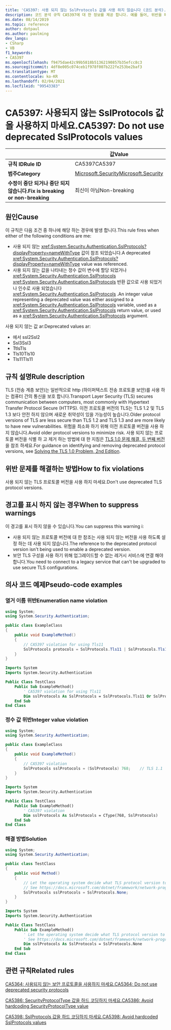 ```yaml
---
title: 'CA5397: 사용 되지 않는 SslProtocols 값을 사용 하지 않습니다 (코드 분석).'
description: 코드 분석 규칙 CA5397에 대 한 정보를 제공 합니다. 예를 들어, 위반을 해결 하는 방법, 위반 하는 경우를 포함 합니다.
ms.date: 08/14/2019
ms.topic: reference
author: dotpaul
ms.author: paulming
dev_langs:
- CSharp
- VB
f1_keywords:
- CA5397
ms.openlocfilehash: f9475dae42c99b5818b51362190857b35efcc8c3
ms.sourcegitcommit: 4df8e005c074ceb1f978f007b222fe253be2baf3
ms.translationtype: MT
ms.contentlocale: ko-KR
ms.lasthandoff: 02/04/2021
ms.locfileid: "99543383"
---
```

# <a name="ca5397-do-not-use-deprecated-sslprotocols-values"></a><span data-ttu-id="c0583-103">CA5397: 사용되지 않는 SslProtocols 값을 사용하지 마세요.</span><span class="sxs-lookup"><span data-stu-id="c0583-103">CA5397: Do not use deprecated SslProtocols values</span></span>

| | <span data-ttu-id="c0583-104">값</span><span class="sxs-lookup"><span data-stu-id="c0583-104">Value</span></span> |
|-|-|
| <span data-ttu-id="c0583-105">**규칙 ID**</span><span class="sxs-lookup"><span data-stu-id="c0583-105">**Rule ID**</span></span> |<span data-ttu-id="c0583-106">CA5397</span><span class="sxs-lookup"><span data-stu-id="c0583-106">CA5397</span></span>|
| <span data-ttu-id="c0583-107">**범주**</span><span class="sxs-lookup"><span data-stu-id="c0583-107">**Category**</span></span> |[<span data-ttu-id="c0583-108">Microsoft.Security</span><span class="sxs-lookup"><span data-stu-id="c0583-108">Microsoft.Security</span></span>](security-warnings.md)|
| <span data-ttu-id="c0583-109">**수정이 중단 되거나 중단 되지 않습니다.**</span><span class="sxs-lookup"><span data-stu-id="c0583-109">**Fix is breaking or non-breaking**</span></span> |<span data-ttu-id="c0583-110">최신이 아님</span><span class="sxs-lookup"><span data-stu-id="c0583-110">Non-breaking</span></span>|

## <a name="cause"></a><span data-ttu-id="c0583-111">원인</span><span class="sxs-lookup"><span data-stu-id="c0583-111">Cause</span></span>

<span data-ttu-id="c0583-112">이 규칙은 다음 조건 중 하나에 해당 하는 경우에 발생 합니다.</span><span class="sxs-lookup"><span data-stu-id="c0583-112">This rule fires when either of the following conditions are me:</span></span>

- <span data-ttu-id="c0583-113">사용 되지 않는 <xref:System.Security.Authentication.SslProtocols?displayProperty=nameWithType> 값이 참조 되었습니다.</span><span class="sxs-lookup"><span data-stu-id="c0583-113">A deprecated <xref:System.Security.Authentication.SslProtocols?displayProperty=nameWithType> value was referenced.</span></span>
- <span data-ttu-id="c0583-114">사용 되지 않는 값을 나타내는 정수 값이 변수에 할당 되었거나 <xref:System.Security.Authentication.SslProtocols>  <xref:System.Security.Authentication.SslProtocols> 반환 값으로 사용 되었거나 인수로 사용 되었습니다 <xref:System.Security.Authentication.SslProtocols> .</span><span class="sxs-lookup"><span data-stu-id="c0583-114">An integer value representing a deprecated value was either assigned to a <xref:System.Security.Authentication.SslProtocols> variable, used as a  <xref:System.Security.Authentication.SslProtocols> return value, or used as a <xref:System.Security.Authentication.SslProtocols> argument.</span></span>

<span data-ttu-id="c0583-115">사용 되지 않는 값 ar:</span><span class="sxs-lookup"><span data-stu-id="c0583-115">Deprecated values ar:</span></span>

- <span data-ttu-id="c0583-116">에서 ssl2</span><span class="sxs-lookup"><span data-stu-id="c0583-116">Ssl2</span></span>
- <span data-ttu-id="c0583-117">Ssl3</span><span class="sxs-lookup"><span data-stu-id="c0583-117">Ssl3</span></span>
- <span data-ttu-id="c0583-118">Ttls</span><span class="sxs-lookup"><span data-stu-id="c0583-118">Tls</span></span>
- <span data-ttu-id="c0583-119">Tls10</span><span class="sxs-lookup"><span data-stu-id="c0583-119">Tls10</span></span>
- <span data-ttu-id="c0583-120">Tls11</span><span class="sxs-lookup"><span data-stu-id="c0583-120">Tls11</span></span>

## <a name="rule-description"></a><span data-ttu-id="c0583-121">규칙 설명</span><span class="sxs-lookup"><span data-stu-id="c0583-121">Rule description</span></span>

<span data-ttu-id="c0583-122">TLS (전송 계층 보안)는 일반적으로 http (하이퍼텍스트 전송 프로토콜 보안)를 사용 하는 컴퓨터 간의 통신을 보호 합니다.</span><span class="sxs-lookup"><span data-stu-id="c0583-122">Transport Layer Security (TLS) secures communication between computers, most commonly with Hypertext Transfer Protocol Secure (HTTPS).</span></span> <span data-ttu-id="c0583-123">이전 프로토콜 버전의 TLS는 TLS 1.2 및 TLS 1.3 보다 안전 하지 않으며 새로운 취약성이 있을 가능성이 높습니다.</span><span class="sxs-lookup"><span data-stu-id="c0583-123">Older protocol versions of TLS are less secure than TLS 1.2 and TLS 1.3 and are more likely to have new vulnerabilities.</span></span> <span data-ttu-id="c0583-124">위험을 최소화 하기 위해 이전 프로토콜 버전을 사용 하지 않습니다.</span><span class="sxs-lookup"><span data-stu-id="c0583-124">Avoid older protocol versions to minimize risk.</span></span> <span data-ttu-id="c0583-125">사용 되지 않는 프로토콜 버전을 식별 하 고 제거 하는 방법에 대 한 지침은 [TLS 1.0 문제 해결, 두 번째 버전](/security/solving-tls1-problem)을 참조 하세요.</span><span class="sxs-lookup"><span data-stu-id="c0583-125">For guidance on identifying and removing deprecated protocol versions, see [Solving the TLS 1.0 Problem, 2nd Edition](/security/solving-tls1-problem).</span></span>

## <a name="how-to-fix-violations"></a><span data-ttu-id="c0583-126">위반 문제를 해결하는 방법</span><span class="sxs-lookup"><span data-stu-id="c0583-126">How to fix violations</span></span>

<span data-ttu-id="c0583-127">사용 되지 않는 TLS 프로토콜 버전을 사용 하지 마세요.</span><span class="sxs-lookup"><span data-stu-id="c0583-127">Don't use deprecated TLS protocol versions.</span></span>

## <a name="when-to-suppress-warnings"></a><span data-ttu-id="c0583-128">경고를 표시 하지 않는 경우</span><span class="sxs-lookup"><span data-stu-id="c0583-128">When to suppress warnings</span></span>

<span data-ttu-id="c0583-129">이 경고를 표시 하지 않을 수 있습니다.</span><span class="sxs-lookup"><span data-stu-id="c0583-129">You can suppress this warning i:</span></span>

- <span data-ttu-id="c0583-130">사용 되지 않는 프로토콜 버전에 대 한 참조는 사용 되지 않는 버전을 사용 하도록 설정 하는 데 사용 되지 않습니다.</span><span class="sxs-lookup"><span data-stu-id="c0583-130">The reference to the deprecated protocol version isn't being used to enable a deprecated version.</span></span>
- <span data-ttu-id="c0583-131">보안 TLS 구성을 사용 하기 위해 업그레이드할 수 없는 레거시 서비스에 연결 해야 합니다.</span><span class="sxs-lookup"><span data-stu-id="c0583-131">You need to connect to a legacy service that can't be upgraded to use secure TLS configurations.</span></span>

## <a name="pseudo-code-examples"></a><span data-ttu-id="c0583-132">의사 코드 예제</span><span class="sxs-lookup"><span data-stu-id="c0583-132">Pseudo-code examples</span></span>

### <a name="enumeration-name-violation"></a><span data-ttu-id="c0583-133">열거 이름 위반</span><span class="sxs-lookup"><span data-stu-id="c0583-133">Enumeration name violation</span></span>

```csharp
using System;
using System.Security.Authentication;

public class ExampleClass
{
    public void ExampleMethod()
    {
        // CA5397 violation for using Tls11
        SslProtocols protocols = SslProtocols.Tls11 | SslProtocols.Tls12;
    }
}
```

```vb
Imports System
Imports System.Security.Authentication

Public Class TestClass
    Public Sub ExampleMethod()
        ' CA5397 violation for using Tls11
        Dim sslProtocols As SslProtocols = SslProtocols.Tls11 Or SslProtocols.Tls12
    End Sub
End Class
```

### <a name="integer-value-violation"></a><span data-ttu-id="c0583-134">정수 값 위반</span><span class="sxs-lookup"><span data-stu-id="c0583-134">Integer value violation</span></span>

```csharp
using System;
using System.Security.Authentication;

public class ExampleClass
{
    public void ExampleMethod()
    {
        // CA5397 violation
        SslProtocols sslProtocols = (SslProtocols) 768;    // TLS 1.1
    }
}
```

```vb
Imports System
Imports System.Security.Authentication

Public Class TestClass
    Public Sub ExampleMethod()
        ' CA5397 violation
        Dim sslProtocols As SslProtocols = CType(768, SslProtocols)   ' TLS 1.1
    End Sub
End Class
```

### <a name="solution"></a><span data-ttu-id="c0583-135">해결 방법</span><span class="sxs-lookup"><span data-stu-id="c0583-135">Solution</span></span>

```csharp
using System;
using System.Security.Authentication;

public class TestClass
{
    public void Method()
    {
        // Let the operating system decide what TLS protocol version to use.
        // See https://docs.microsoft.com/dotnet/framework/network-programming/tls
        SslProtocols sslProtocols = SslProtocols.None;
    }
}
```

```vb
Imports System
Imports System.Security.Authentication

Public Class TestClass
    Public Sub ExampleMethod()
        ' Let the operating system decide what TLS protocol version to use.
        ' See https://docs.microsoft.com/dotnet/framework/network-programming/tls
        Dim sslProtocols As SslProtocols = SslProtocols.None
    End Sub
End Class
```

## <a name="related-rules"></a><span data-ttu-id="c0583-136">관련 규칙</span><span class="sxs-lookup"><span data-stu-id="c0583-136">Related rules</span></span>

[<span data-ttu-id="c0583-137">CA5364: 사용되지 않는 보안 프로토콜을 사용하지 마세요.</span><span class="sxs-lookup"><span data-stu-id="c0583-137">CA5364: Do not use deprecated security protocols</span></span>](ca5364.md)

[<span data-ttu-id="c0583-138">CA5386: SecurityProtocolType 값을 하드 코딩하지 마세요.</span><span class="sxs-lookup"><span data-stu-id="c0583-138">CA5386: Avoid hardcoding SecurityProtocolType value</span></span>](ca5386.md)

[<span data-ttu-id="c0583-139">CA5398: SslProtocols 값을 하드 코딩하지 마세요.</span><span class="sxs-lookup"><span data-stu-id="c0583-139">CA5398: Avoid hardcoded SslProtocols values</span></span>](ca5398.md)
